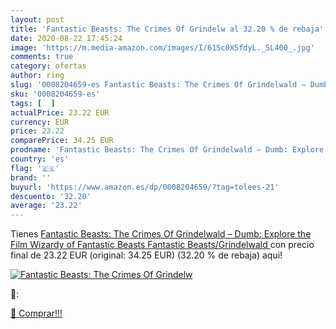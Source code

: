 ```yaml
---
layout: post
title: 'Fantastic Beasts: The Crimes Of Grindelw al 32.20 % de rebaja'
date: 2020-08-22 17:45:24
image: 'https://m.media-amazon.com/images/I/61Sc0X5fdyL._SL400_.jpg'
comments: true
category: ofertas
author: ring
slug: '0008204659-es Fantastic Beasts: The Crimes Of Grindelwald – Dumb:...'
sku: '0008204659-es'
tags: [  ]
actualPrice: 23.22 EUR
currency: EUR
price: 23.22
comparePrice: 34.25 EUR
prodname: 'Fantastic Beasts: The Crimes Of Grindelwald – Dumb: Explore the Film Wizardy of Fantastic Beasts  Fantastic Beasts/Grindelwald '
country: 'es'
flag: '🇪🇸'
brand: ''
buyurl: 'https://www.amazon.es/dp/0008204659/?tag=tolees-21'
descuento: '32.20'
average: '23.22'
---
```


Tienes [Fantastic Beasts: The Crimes Of Grindelwald – Dumb: Explore the Film Wizardy of Fantastic Beasts  Fantastic Beasts/Grindelwald ](https://www.amazon.es/dp/0008204659/?tag=tolees-21) con precio final de  23.22 EUR (original: 34.25 EUR) (32.20 %  de rebaja) aqui!

[![Fantastic Beasts: The Crimes Of Grindelw](https://m.media-amazon.com/images/I/61Sc0X5fdyL._SL400_.jpg)](https://www.amazon.es/dp/0008204659/?tag=tolees-21)

🔎:


[🛒 Comprar!!!](https://www.amazon.es/dp/0008204659/?tag=tolees-21)
